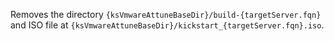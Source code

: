 Removes the directory `{ksVmwareAttuneBaseDir}/build-{targetServer.fqn}` and ISO file at `{ksVmwareAttuneBaseDir}/kickstart_{targetServer.fqn}.iso`. 